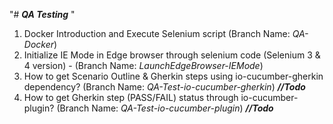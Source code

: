 "# _**QA Testing**_ "
1. Docker Introduction and Execute Selenium script (Branch Name: _QA-Docker_)
2. Initialize IE Mode in Edge browser through selenium code (Selenium 3 & 4 version) - (Branch Name: _LaunchEdgeBrowser-IEMode_)
3. How to get Scenario Outline & Gherkin steps using io-cucumber-gherkin dependency? (Branch Name: _QA-Test-io-cucumber-gherkin_)     **_//Todo_**
4. How to get Gherkin step (PASS/FAIL) status through io-cucumber-plugin? (Branch Name: _QA-Test-io-cucumber-plugin_)     **_//Todo_**
